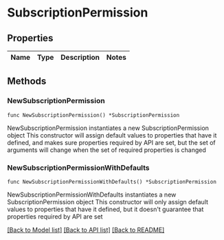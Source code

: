 # SubscriptionPermission

## Properties

Name | Type | Description | Notes
------------ | ------------- | ------------- | -------------

## Methods

### NewSubscriptionPermission

`func NewSubscriptionPermission() *SubscriptionPermission`

NewSubscriptionPermission instantiates a new SubscriptionPermission object
This constructor will assign default values to properties that have it defined,
and makes sure properties required by API are set, but the set of arguments
will change when the set of required properties is changed

### NewSubscriptionPermissionWithDefaults

`func NewSubscriptionPermissionWithDefaults() *SubscriptionPermission`

NewSubscriptionPermissionWithDefaults instantiates a new SubscriptionPermission object
This constructor will only assign default values to properties that have it defined,
but it doesn't guarantee that properties required by API are set


[[Back to Model list]](../README.md#documentation-for-models) [[Back to API list]](../README.md#documentation-for-api-endpoints) [[Back to README]](../README.md)



